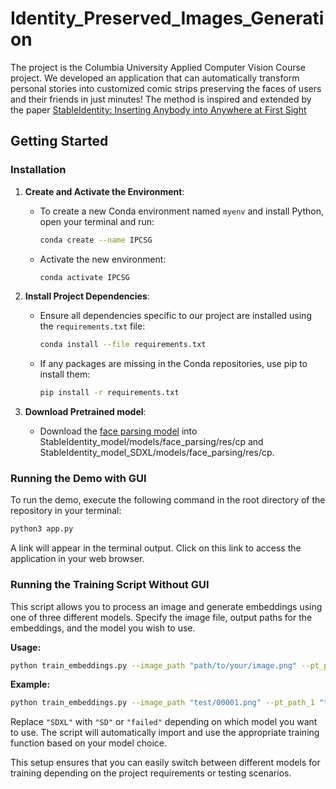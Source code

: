 # Identity_Preserved_Images_Generation

The project is the Columbia University Applied Computer Vision Course project. We developed an application that can automatically transform personal stories into customized comic strips preserving the faces of users and their friends in just minutes! The method is inspired and extended by the paper [StableIdentity: Inserting Anybody into Anywhere at First Sight](https://arxiv.org/abs/2401.15975)

## Getting Started

### Installation

1. **Create and Activate the Environment**:
   - To create a new Conda environment named `myenv` and install Python, open your terminal and run:
     ```bash
     conda create --name IPCSG
     ```
   - Activate the new environment:
     ```bash
     conda activate IPCSG
     ```

2. **Install Project Dependencies**:
   - Ensure all dependencies specific to our project are installed using the `requirements.txt` file:
     ```bash
     conda install --file requirements.txt
     ```
   - If any packages are missing in the Conda repositories, use pip to install them:
     ```bash
     pip install -r requirements.txt
     ```

3. **Download Pretrained model**:

    - Download the [face parsing model](https://drive.google.com/file/d/154JgKpzCPW82qINcVieuPH3fZ2e0P812/view?pli=1) into StableIdentity_model/models/face_parsing/res/cp and StableIdentity_model_SDXL/models/face_parsing/res/cp.

### Running the Demo with GUI

To run the demo, execute the following command in the root directory of the repository in your terminal:

```bash
python3 app.py
```

A link will appear in the terminal output. Click on this link to access the application in your web browser.

### Running the Training Script Without GUI

This script allows you to process an image and generate embeddings using one of three different models. Specify the image file, output paths for the embeddings, and the model you wish to use.

**Usage:**

```bash
python train_embeddings.py --image_path "path/to/your/image.png" --pt_path_1 "path/to/output/embedding_1.pt" --pt_path_2 "path/to/output/embedding_2.pt" --model SDXL
```

**Example:**

```bash
python train_embeddings.py --image_path "test/00001.png" --pt_path_1 "test/00001_SDXL_1.pt" --pt_path_2 "test/00001_SDXL_2.pt" --model SDXL
```

Replace `"SDXL"` with `"SD"` or `"failed"` depending on which model you want to use. The script will automatically import and use the appropriate training function based on your model choice.

This setup ensures that you can easily switch between different models for training depending on the project requirements or testing scenarios.